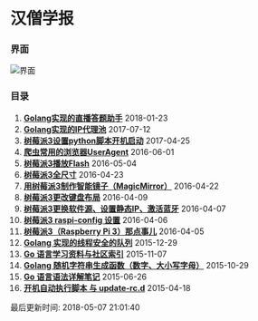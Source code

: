 # 汉僧学报
	
### 界面

![界面](http://yupae.cn/images/screen.jpg)
	
### 目录

1. **[Golang实现的直播答题助手](http://yupae.cn/2018/01/23/answer.html)** 2018-01-23
2. **[Golang实现的IP代理池](http://yupae.cn/2017/07/12/goproxypool.html)** 2017-07-12
3. **[树莓派3设置python脚本开机启动](http://yupae.cn/2017/04/25/raspistartup.html)** 2017-04-25
4. **[爬虫常用的浏览器UserAgent](http://yupae.cn/2016/06/01/useragent.html)** 2016-06-01
5. **[树莓派3播放Flash](http://yupae.cn/2016/05/04/raspi-flash.html)** 2016-05-04
6. **[树莓派3全尺寸](http://yupae.cn/2016/04/23/raspi-size.html)** 2016-04-23
7. **[用树莓派3制作智能镜子（MagicMirror）](http://yupae.cn/2016/04/22/magicmirror.html)** 2016-04-22
8. **[树莓派3更改键盘布局](http://yupae.cn/2016/04/09/raspberrypi4.html)** 2016-04-09
9. **[树莓派3更换软件源、设置静态IP、激活蓝牙](http://yupae.cn/2016/04/07/raspberrypi3.html)** 2016-04-07
10. **[树莓派3 raspi-config 设置](http://yupae.cn/2016/04/06/raspberrypi2.html)** 2016-04-06
11. **[树莓派3（Raspberry Pi 3）那点事儿](http://yupae.cn/2016/04/05/raspberrypi1.html)** 2016-04-05
12. **[Golang 实现的线程安全的队列](http://yupae.cn/2015/12/29/goquery.html)** 2015-12-29
13. **[Go 语言学习资料与社区索引](http://yupae.cn/2015/11/07/reference.html)** 2015-11-07
14. **[Golang 随机字符串生成函数（数字、大小写字母）](http://yupae.cn/2015/10/29/rand.html)** 2015-10-29
15. **[Go 语言语法详解笔记](http://yupae.cn/2015/06/26/gogrammar.html)** 2015-06-26
16. **[开机自动执行脚本 与 update-rc.d](http://yupae.cn/2015/04/18/linuxstart.html)** 2015-04-18


最后更新时间: 2018-05-07 21:01:40
